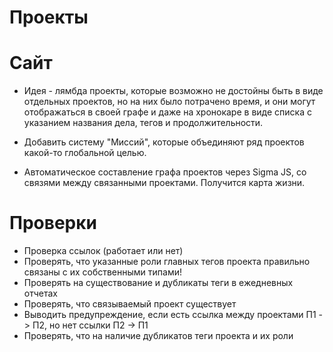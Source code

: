 # Проекты

# Сайт

* Идея - лямбда проекты, которые возможно не достойны быть в виде отдельных проектов, но на них было потрачено время, и они могут отображаться в своей графе и даже на хронокаре в виде списка с указанием названия дела, тегов и продолжительности.

* Добавить систему "Миссий", которые объединяют ряд проектов какой-то глобальной целью.
* Автоматическое составление графа проектов через Sigma JS, со связями между связанными проектами. Получится карта жизни.

# Проверки

* Проверка ссылок (работает или нет)
* Проверять, что указанные роли главных тегов проекта правильно связаны с их собственными типами!
* Проверять на существование и дубликаты теги в ежедневных отчетах
* Проверять, что связываемый проект существует
* Выводить предупреждение, если есть ссылка между проектами П1 -> П2, но нет ссылки П2 -> П1
* Проверять, что на наличие дубликатов теги проекта и их роли